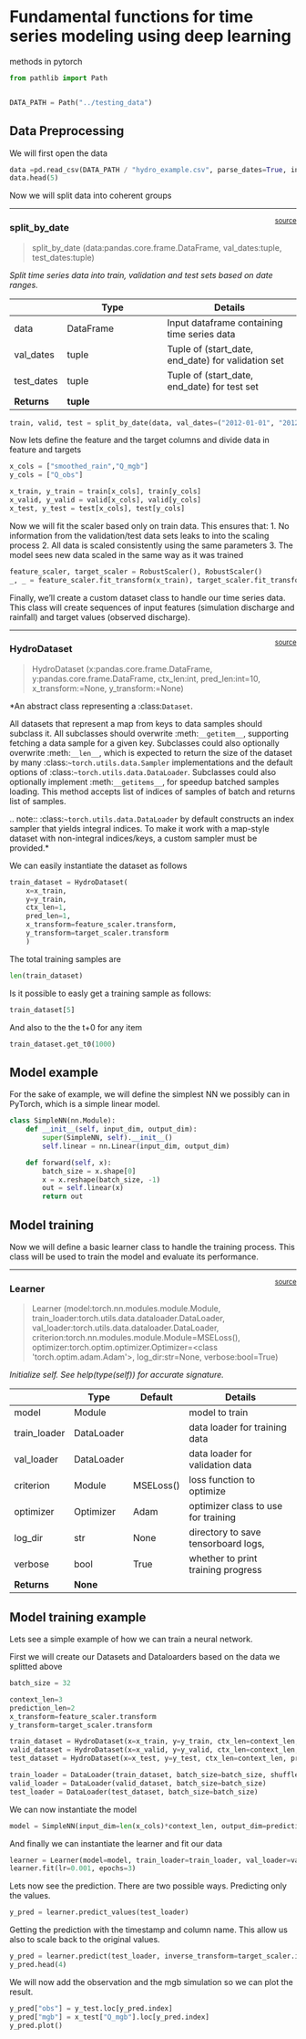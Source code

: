 # Fundamental functions for time series modeling using deep learning
methods in pytorch


<!-- WARNING: THIS FILE WAS AUTOGENERATED! DO NOT EDIT! -->

``` python
from pathlib import Path


DATA_PATH = Path("../testing_data")
```

## Data Preprocessing

We will first open the data

``` python
data =pd.read_csv(DATA_PATH / "hydro_example.csv", parse_dates=True, index_col="time")
data.head(5)
```

Now we will split data into coherent groups

------------------------------------------------------------------------

<a
href="https://github.com/iraind/omvs_senegal/blob/main/omvs_senegal/deepl/core.py#L16"
target="_blank" style="float:right; font-size:smaller">source</a>

### split_by_date

>  split_by_date (data:pandas.core.frame.DataFrame, val_dates:tuple,
>                     test_dates:tuple)

*Split time series data into train, validation and test sets based on
date ranges.*

<table>
<colgroup>
<col style="width: 9%" />
<col style="width: 38%" />
<col style="width: 52%" />
</colgroup>
<thead>
<tr>
<th></th>
<th><strong>Type</strong></th>
<th><strong>Details</strong></th>
</tr>
</thead>
<tbody>
<tr>
<td>data</td>
<td>DataFrame</td>
<td>Input dataframe containing time series data</td>
</tr>
<tr>
<td>val_dates</td>
<td>tuple</td>
<td>Tuple of (start_date, end_date) for validation set</td>
</tr>
<tr>
<td>test_dates</td>
<td>tuple</td>
<td>Tuple of (start_date, end_date) for test set</td>
</tr>
<tr>
<td><strong>Returns</strong></td>
<td><strong>tuple</strong></td>
<td></td>
</tr>
</tbody>
</table>

``` python
train, valid, test = split_by_date(data, val_dates=("2012-01-01", "2012-12-31"), test_dates=("2013-01-01", "2014-12-31"))
```

Now lets define the feature and the target columns and divide data in
feature and targets

``` python
x_cols = ["smoothed_rain","Q_mgb"]
y_cols = ["Q_obs"]

x_train, y_train = train[x_cols], train[y_cols]
x_valid, y_valid = valid[x_cols], valid[y_cols]
x_test, y_test = test[x_cols], test[y_cols]
```

Now we will fit the scaler based only on train data. This ensures
that: 1. No information from the validation/test data sets leaks to into
the scaling process 2. All data is scaled consistently using the same
parameters 3. The model sees new data scaled in the same way as it was
trained

``` python
feature_scaler, target_scaler = RobustScaler(), RobustScaler()
_, _ = feature_scaler.fit_transform(x_train), target_scaler.fit_transform(y_train)
```

Finally, we’ll create a custom dataset class to handle our time series
data. This class will create sequences of input features (simulation
discharge and rainfall) and target values (observed discharge).

------------------------------------------------------------------------

<a
href="https://github.com/iraind/omvs_senegal/blob/main/omvs_senegal/deepl/core.py#L32"
target="_blank" style="float:right; font-size:smaller">source</a>

### HydroDataset

>  HydroDataset (x:pandas.core.frame.DataFrame,
>                    y:pandas.core.frame.DataFrame, ctx_len:int,
>                    pred_len:int=10, x_transform:<built-
>                    infunctioncallable>=None, y_transform:<built-
>                    infunctioncallable>=None)

\*An abstract class representing a :class:`Dataset`.

All datasets that represent a map from keys to data samples should
subclass it. All subclasses should overwrite :meth:`__getitem__`,
supporting fetching a data sample for a given key. Subclasses could also
optionally overwrite :meth:`__len__`, which is expected to return the
size of the dataset by many :class:`~torch.utils.data.Sampler`
implementations and the default options of
:class:`~torch.utils.data.DataLoader`. Subclasses could also optionally
implement :meth:`__getitems__`, for speedup batched samples loading.
This method accepts list of indices of samples of batch and returns list
of samples.

.. note:: :class:`~torch.utils.data.DataLoader` by default constructs an
index sampler that yields integral indices. To make it work with a
map-style dataset with non-integral indices/keys, a custom sampler must
be provided.\*

We can easily instantiate the dataset as follows

``` python
train_dataset = HydroDataset(
    x=x_train,
    y=y_train,
    ctx_len=1,
    pred_len=1,
    x_transform=feature_scaler.transform,
    y_transform=target_scaler.transform
    )
```

The total training samples are

``` python
len(train_dataset)
```

Is it possible to easly get a training sample as follows:

``` python
train_dataset[5]
```

And also to the the t+0 for any item

``` python
train_dataset.get_t0(1000)
```

## Model example

For the sake of example, we will define the simplest NN we possibly can
in PyTorch, which is a simple linear model.

``` python
class SimpleNN(nn.Module):
    def __init__(self, input_dim, output_dim):
        super(SimpleNN, self).__init__()
        self.linear = nn.Linear(input_dim, output_dim)

    def forward(self, x):
        batch_size = x.shape[0]
        x = x.reshape(batch_size, -1)
        out = self.linear(x)
        return out
```

## Model training

Now we will define a basic learner class to handle the training process.
This class will be used to train the model and evaluate its performance.

------------------------------------------------------------------------

<a
href="https://github.com/iraind/omvs_senegal/blob/main/omvs_senegal/deepl/core.py#L71"
target="_blank" style="float:right; font-size:smaller">source</a>

### Learner

>  Learner (model:torch.nn.modules.module.Module,
>               train_loader:torch.utils.data.dataloader.DataLoader,
>               val_loader:torch.utils.data.dataloader.DataLoader,
>               criterion:torch.nn.modules.module.Module=MSELoss(),
>               optimizer:torch.optim.optimizer.Optimizer=<class
>               'torch.optim.adam.Adam'>, log_dir:str=None, verbose:bool=True)

*Initialize self. See help(type(self)) for accurate signature.*

<table>
<thead>
<tr>
<th></th>
<th><strong>Type</strong></th>
<th><strong>Default</strong></th>
<th><strong>Details</strong></th>
</tr>
</thead>
<tbody>
<tr>
<td>model</td>
<td>Module</td>
<td></td>
<td>model to train</td>
</tr>
<tr>
<td>train_loader</td>
<td>DataLoader</td>
<td></td>
<td>data loader for training data</td>
</tr>
<tr>
<td>val_loader</td>
<td>DataLoader</td>
<td></td>
<td>data loader for validation data</td>
</tr>
<tr>
<td>criterion</td>
<td>Module</td>
<td>MSELoss()</td>
<td>loss function to optimize</td>
</tr>
<tr>
<td>optimizer</td>
<td>Optimizer</td>
<td>Adam</td>
<td>optimizer class to use for training</td>
</tr>
<tr>
<td>log_dir</td>
<td>str</td>
<td>None</td>
<td>directory to save tensorboard logs,</td>
</tr>
<tr>
<td>verbose</td>
<td>bool</td>
<td>True</td>
<td>whether to print training progress</td>
</tr>
<tr>
<td><strong>Returns</strong></td>
<td><strong>None</strong></td>
<td></td>
<td></td>
</tr>
</tbody>
</table>

## Model training example

Lets see a simple example of how we can train a neural network.

First we will create our Datasets and Dataloarders based on the data we
splitted above

``` python
batch_size = 32

context_len=3
prediction_len=2
x_transform=feature_scaler.transform
y_transform=target_scaler.transform

train_dataset = HydroDataset(x=x_train, y=y_train, ctx_len=context_len, pred_len=prediction_len, x_transform=x_transform, y_transform=y_transform)
valid_dataset = HydroDataset(x=x_valid, y=y_valid, ctx_len=context_len, pred_len=prediction_len, x_transform=x_transform, y_transform=y_transform)
test_dataset = HydroDataset(x=x_test, y=y_test, ctx_len=context_len, pred_len=prediction_len, x_transform=x_transform, y_transform=y_transform)

train_loader = DataLoader(train_dataset, batch_size=batch_size, shuffle=True)
valid_loader = DataLoader(valid_dataset, batch_size=batch_size)
test_loader = DataLoader(test_dataset, batch_size=batch_size)
```

We can now instantiate the model

``` python
model = SimpleNN(input_dim=len(x_cols)*context_len, output_dim=prediction_len)
```

And finally we can instantiate the learner and fit our data

``` python
learner = Learner(model=model, train_loader=train_loader, val_loader=valid_loader)
learner.fit(lr=0.001, epochs=3)
```

Lets now see the prediction. There are two possible ways. Predicting
only the values.

``` python
y_pred = learner.predict_values(test_loader)
```

Getting the prediction with the timestamp and column name. This allow us
also to scale back to the original values.

``` python
y_pred = learner.predict(test_loader, inverse_transform=target_scaler.inverse_transform)
y_pred.head(4)
```

We will now add the observation and the mgb simulation so we can plot
the result.

``` python
y_pred["obs"] = y_test.loc[y_pred.index]
y_pred["mgb"] = x_test["Q_mgb"].loc[y_pred.index]
y_pred.plot()
```
